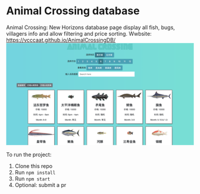 
# Animal Crossing database
Animal Crossing: New Horizons database page display all fish, bugs, villagers info and allow filtering and price sorting.
Wwbsite: https://vcccaat.github.io/AnimalCrossingDB/
![demo-pic](src/assets/demo.jpg)

To run the project:

1. Clone this repo
2. Run `npm install`
3. Run `npm start`
4. Optional: submit a pr

